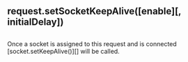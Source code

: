 ## request.setSocketKeepAlive(\[enable\]\[, initialDelay\])

## 

Once a socket is assigned to this request and is connected
\[socket.setKeepAlive()\]\[\] will be called.